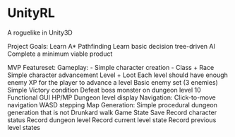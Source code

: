 # UnityRL
A roguelike in Unity3D

Project Goals:
	Learn A* Pathfinding
	Learn basic decision tree-driven AI
	Complete a minimum viable product

 MVP Featureset:
 	Gameplay:
		- Simple character creation
			 - Class + Race
		Simple character advancement
			Level + Loot
			Each level should have enough enemy XP for the player to advance a level
		Basic enemy set (3 enemies)
		Simple Victory condition
			Defeat boss monster on dungeon level 10
		Functional GUI
			HP/MP
			Dungeon level display
	Navigation:
		Click-to-move navigation
		WASD stepping
	Map Generation:
		Simple procedural dungeon generation that is not Drunkard walk
	Game State Save
		Record character status
		Record dungeon level
		Record current level state
		Record previous level states
